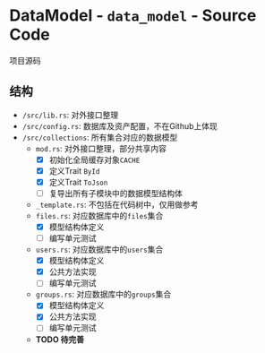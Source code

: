 # DataModel - `data_model` - Source Code

项目源码

## 结构

- `/src/lib.rs`: 对外接口整理
- `/src/config.rs`: 数据库及资产配置，不在Github上体现
- `/src/collections`: 所有集合对应的数据模型
  - `mod.rs`: 对外接口整理，部分共享内容
    - [x] 初始化全局缓存对象`CACHE`
    - [x] 定义Trait `ById`
    - [x] 定义Trait `ToJson`
    - [ ] 复导出所有子模块中的数据模型结构体
  - `_template.rs`: 不包括在代码树中，仅用做参考
  - `files.rs`: 对应数据库中的`files`集合
    - [x] 模型结构体定义
    - [ ] 编写单元测试
  - `users.rs`: 对应数据库中的`users`集合
    - [x] 模型结构体定义
    - [x] 公共方法实现
    - [ ] 编写单元测试
  - `groups.rs`: 对应数据库中的`groups`集合
    - [x] 模型结构体定义
    - [x] 公共方法实现
    - [ ] 编写单元测试
  - **TODO 待完善**